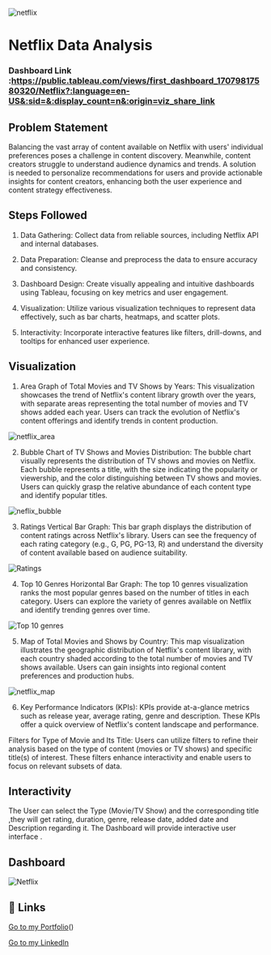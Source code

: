 
![netflix](https://github.com/sakshi7890696/tejaswani.github.io/assets/155530616/bcc94f24-3aea-4c54-b8f2-c504866c593e)

# Netflix Data Analysis

### Dashboard Link :https://public.tableau.com/views/first_dashboard_17079817580320/Netflix?:language=en-US&:sid=&:display_count=n&:origin=viz_share_link

## Problem Statement
Balancing the vast array of content available on Netflix with users' individual preferences poses a challenge in content discovery. Meanwhile, content creators struggle to understand audience dynamics and trends. A solution is needed to personalize recommendations for users and provide actionable insights for content creators, enhancing both the user experience and content strategy effectiveness.

## Steps Followed
1. Data Gathering: Collect data from reliable sources, including Netflix API and internal databases.

2. Data Preparation: Cleanse and preprocess the data to ensure accuracy and consistency.

3. Dashboard Design: Create visually appealing and intuitive dashboards using Tableau, focusing on key metrics and user engagement.

4. Visualization: Utilize various visualization techniques to represent data effectively, such as bar charts, heatmaps, and scatter plots.

5. Interactivity: Incorporate interactive features like filters, drill-downs, and tooltips for enhanced user experience.

## Visualization

1. Area Graph of Total Movies and TV Shows by Years:
This visualization showcases the trend of Netflix's content library growth over the years, with separate areas representing the total number of movies and TV shows added each year. Users can track the evolution of Netflix's content offerings and identify trends in content production.

![netflix_area](https://github.com/sakshi7890696/tejaswani.github.io/assets/155530616/f97de227-4b93-44fc-aa5e-9eb61a1a939c)

2. Bubble Chart of TV Shows and Movies Distribution:
The bubble chart visually represents the distribution of TV shows and movies on Netflix. Each bubble represents a title, with the size indicating the popularity or viewership, and the color distinguishing between TV shows and movies. Users can quickly grasp the relative abundance of each content type and identify popular titles.

![neflix_bubble](https://github.com/sakshi7890696/tableau-dashboard/assets/155530616/9c64d920-c2b1-4d54-b4e3-29a170d5575e)


3. Ratings Vertical Bar Graph:
This bar graph displays the distribution of content ratings across Netflix's library. Users can see the frequency of each rating category (e.g., G, PG, PG-13, R) and understand the diversity of content available based on audience suitability.

![Ratings](https://github.com/sakshi7890696/tejaswani.github.io/assets/155530616/df1ecb94-97eb-4da0-8749-21658493843c)

4. Top 10 Genres Horizontal Bar Graph:
The top 10 genres visualization ranks the most popular genres based on the number of titles in each category. Users can explore the variety of genres available on Netflix and identify trending genres over time.

![Top 10 genres](https://github.com/sakshi7890696/tejaswani.github.io/assets/155530616/608e305c-9361-4489-8b78-e5def1acdb13)


5. Map of Total Movies and Shows by Country:
This map visualization illustrates the geographic distribution of Netflix's content library, with each country shaded according to the total number of movies and TV shows available. Users can gain insights into regional content preferences and production hubs.

![netflix_map](https://github.com/sakshi7890696/tableau-dashboard/assets/155530616/3db03e16-0520-438c-b8b7-55635fe24275)


6. Key Performance Indicators (KPIs):
KPIs provide at-a-glance metrics such as release year, average rating, genre and description. These KPIs offer a quick overview of Netflix's content landscape and performance.

Filters for Type of Movie and Its Title:
Users can utilize filters to refine their analysis based on the type of content (movies or TV shows) and specific title(s) of interest. These filters enhance interactivity and enable users to focus on relevant subsets of data.

## Interactivity

The User can select the Type (Movie/TV Show) and the corresponding title ,they will get rating, duration, genre, release date, added date and Description regarding it.
The Dashboard will provide interactive user interface .

## Dashboard

![Netflix](https://github.com/sakshi7890696/tableau-dashboard/assets/155530616/73442228-1101-44df-9b84-60398278e7fe)


## 🔗 Links
[Go to my Portfolio](https://sakshi7890696.github.io/tejaswani.github.io/)()

[Go to my LinkedIn](https://www.linkedin.com/in/tejaswani-choudhary-13a9bb22a)
